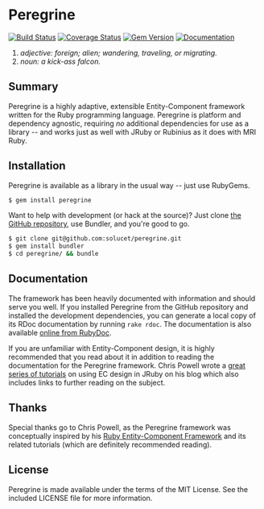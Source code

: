 # Peregrine
[![Build Status](https://travis-ci.org/solucet/peregrine.png?branch=master)][travis]
[![Coverage Status](https://coveralls.io/repos/solucet/peregrine/badge.png)][coverage]
[![Gem Version](https://badge.fury.io/rb/peregrine.png)][gem]
[![Documentation](http://b.repl.ca/v1/yard-docs-blue.png)][yard]

1. _adjective: foreign; alien; wandering, traveling, or migrating._
2. _noun: a kick-ass falcon._

## Summary
Peregrine is a highly adaptive, extensible Entity-Component framework written for the Ruby programming language. Peregrine is platform and dependency agnostic, requiring _no_ additional dependencies for use as a library -- and works just as well with JRuby or Rubinius as it does with MRI Ruby.

## Installation
Peregrine is available as a library in the usual way -- just use RubyGems.

```sh
$ gem install peregrine
```

Want to help with development (or hack at the source)? Just clone [the GitHub repository][peregrine],  use Bundler, and you're good to go.

```sh
$ git clone git@github.com:solucet/peregrine.git
$ gem install bundler
$ cd peregrine/ && bundle
```

## Documentation
The framework has been heavily documented with information and should serve you well. If you installed Peregrine from the GitHub repository and installed the development dependencies, you can generate a local copy of its RDoc documentation by running `rake rdoc`. The documentation is also available [online from RubyDoc][yard].

If you are unfamiliar with Entity-Component design, it is highly recommended that you read about it in addition to reading the documentation for the Peregrine framework. Chris Powell wrote a [great series of tutorials][recf-tutorial] on using EC design in JRuby on his blog which also includes links to further reading on the subject.

## Thanks
Special thanks go to Chris Powell, as the Peregrine framework was conceptually inspired by his [Ruby Entity-Component Framework][recf] and its related tutorials (which are definitely recommended reading).

## License
Peregrine is made available under the terms of the MIT License. See the included LICENSE file for more information.


[coverage]:      https://coveralls.io/r/solucet/peregrine
[gem]:           http://badge.fury.io/rb/peregrine
[peregrine]:     https://github.com/solucet/peregrine
[recf]:          https://github.com/cpowell/ruby-entity-component-framework
[recf-tutorial]: http://cbpowell.wordpress.com/2012/10/30/
[travis]:        https://travis-ci.org/solucet/peregrine
[yard]:          http://rubydoc.info/gems/peregrine/frames